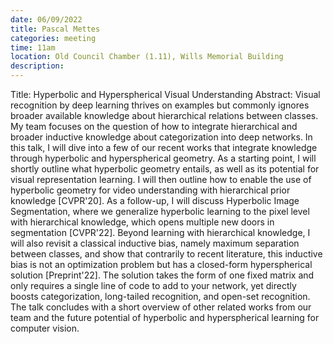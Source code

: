```yaml
---
date: 06/09/2022
title: Pascal Mettes
categories: meeting
time: 11am
location: Old Council Chamber (1.11), Wills Memorial Building
description:
---
```

Title: Hyperbolic and Hyperspherical Visual Understanding Abstract: Visual recognition by deep learning thrives on examples but commonly ignores broader available knowledge about hierarchical relations between classes. My team focuses on the question of how to integrate hierarchical and broader inductive knowledge about categorization into deep networks. In this talk, I will dive into a few of our recent works that integrate knowledge through hyperbolic and hyperspherical geometry. As a starting point, I will shortly outline what hyperbolic geometry entails, as well as its potential for visual representation learning. I will then outline how to enable the use of hyperbolic geometry for video understanding with hierarchical prior knowledge [CVPR'20]. As a follow-up, I will discuss Hyperbolic Image Segmentation, where we generalize hyperbolic learning to the pixel level with hierarchical knowledge, which opens multiple new doors in segmentation [CVPR'22]. Beyond learning with hierarchical knowledge, I will also revisit a classical inductive bias, namely maximum separation between classes, and show that contrarily to recent literature, this inductive bias is not an optimization problem but has a closed-form hyperspherical solution [Preprint'22]. The solution takes the form of one fixed matrix and only requires a single line of code to add to your network, yet directly boosts categorization, long-tailed recognition, and open-set recognition. The talk concludes with a short overview of other related works from our team and the future potential of hyperbolic and hyperspherical learning for computer vision. 